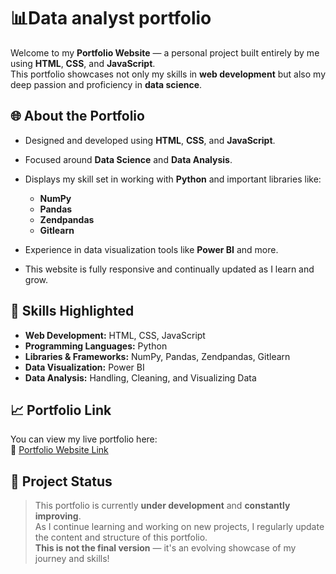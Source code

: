 # 📊Data analyst portfolio

Welcome to my **Portfolio Website** — a personal project built entirely by me using **HTML**, **CSS**, and **JavaScript**.  
This portfolio showcases not only my skills in **web development** but also my deep passion and proficiency in **data science**.

## 🌐 About the Portfolio

- Designed and developed using **HTML**, **CSS**, and **JavaScript**.
- Focused around **Data Science** and **Data Analysis**.
- Displays my skill set in working with **Python** and important libraries like:
  - **NumPy**
  - **Pandas**
  - **Zendpandas**
  - **Gitlearn**

- Experience in data visualization tools like **Power BI** and more.
- This website is fully responsive and continually updated as I learn and grow.

## 🚀 Skills Highlighted

- **Web Development:** HTML, CSS, JavaScript
- **Programming Languages:** Python
- **Libraries & Frameworks:** NumPy, Pandas, Zendpandas, Gitlearn
- **Data Visualization:** Power BI
- **Data Analysis:** Handling, Cleaning, and Visualizing Data

## 📈 Portfolio Link

You can view my live portfolio here:  
🔗 [Portfolio Website Link](https://rityuj-portfolio.netlify.app/)

## 🚧 Project Status

> This portfolio is currently **under development** and **constantly improving**.  
> As I continue learning and working on new projects, I regularly update the content and structure of this portfolio.  
> **This is not the final version** — it's an evolving showcase of my journey and skills!
